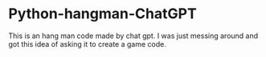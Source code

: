 # Python-hangman-ChatGPT
This is an hang man code made by chat gpt. I was just messing around and got this idea of asking it to create a game code.
